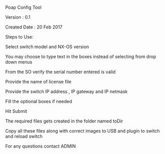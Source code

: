 Poap Config Tool 

   Version : 0.1  
   
   Created Date : 20 Feb 2017 
   
   Steps to Use:
   
Select switch model and NX-OS version

You may choose to type text in the boxes instead of selecting from drop down menus

From the SO verify the serial number entered is valid

Provide the name of license file

Provide the switch IP address , IP gateway and IP netmask

Fill the optional boxes if needed

Hit Submit

The required files gets created in the folder named toDir

Copy all these files along with correct images to USB and plugin to switch and reload switch

For any questions contact ADMIN
